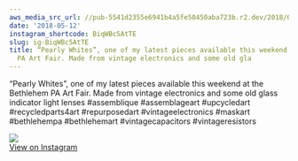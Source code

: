 ```yaml
---
aws_media_src_url: //pub-5541d2355e6941b4a5fe50450aba723b.r2.dev/2018/05/2018-05-12_03-04-11_UTC.jpg
date: '2018-05-12'
instagram_shortcode: BiqWBc5AtTE
slug: ig-BiqWBc5AtTE
title: “Pearly Whites”, one of my latest pieces available this weekend at the Bethlehem
  PA Art Fair. Made from vintage electronics and some old gla
---
```


“Pearly Whites”, one of my latest pieces available this weekend at the Bethlehem PA Art Fair. Made from vintage electronics and some old glass indicator light lenses #assemblique #assemblageart #upcycledart #recycledparts4art #repurposedart #vintageelectronics #maskart #bethlehempa #bethlehemart #vintagecapacitors #vintageresistors 

![](//pub-5541d2355e6941b4a5fe50450aba723b.r2.dev/2018/05/2018-05-12_03-04-11_UTC.jpg)   
[View on Instagram](https://www.instagram.com/p/BiqWBc5AtTE/)
